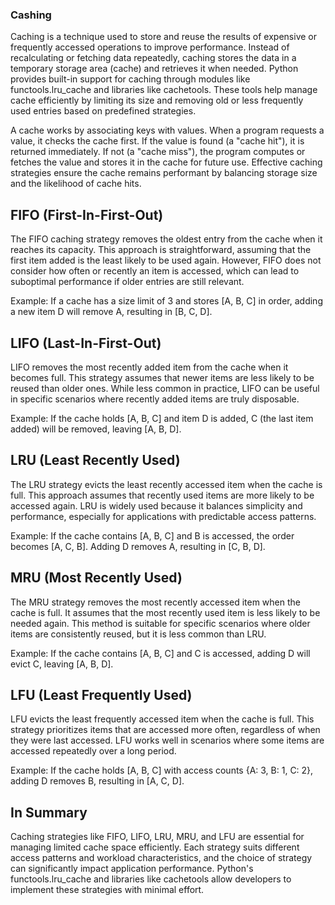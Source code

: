### Cashing
Caching is a technique used to store and reuse the results of expensive or frequently accessed operations to improve performance. Instead of recalculating or fetching data repeatedly, caching stores the data in a temporary storage area (cache) and retrieves it when needed. Python provides built-in support for caching through modules like functools.lru_cache and libraries like cachetools. These tools help manage cache efficiently by limiting its size and removing old or less frequently used entries based on predefined strategies.

A cache works by associating keys with values. When a program requests a value, it checks the cache first. If the value is found (a "cache hit"), it is returned immediately. If not (a "cache miss"), the program computes or fetches the value and stores it in the cache for future use. Effective caching strategies ensure the cache remains performant by balancing storage size and the likelihood of cache hits.

## FIFO (First-In-First-Out)
The FIFO caching strategy removes the oldest entry from the cache when it reaches its capacity. This approach is straightforward, assuming that the first item added is the least likely to be used again. However, FIFO does not consider how often or recently an item is accessed, which can lead to suboptimal performance if older entries are still relevant.

Example: If a cache has a size limit of 3 and stores [A, B, C] in order, adding a new item D will remove A, resulting in [B, C, D].

## LIFO (Last-In-First-Out)
LIFO removes the most recently added item from the cache when it becomes full. This strategy assumes that newer items are less likely to be reused than older ones. While less common in practice, LIFO can be useful in specific scenarios where recently added items are truly disposable.

Example: If the cache holds [A, B, C] and item D is added, C (the last item added) will be removed, leaving [A, B, D].

## LRU (Least Recently Used)
The LRU strategy evicts the least recently accessed item when the cache is full. This approach assumes that recently used items are more likely to be accessed again. LRU is widely used because it balances simplicity and performance, especially for applications with predictable access patterns.

Example: If the cache contains [A, B, C] and B is accessed, the order becomes [A, C, B]. Adding D removes A, resulting in [C, B, D].

## MRU (Most Recently Used)
The MRU strategy removes the most recently accessed item when the cache is full. It assumes that the most recently used item is less likely to be needed again. This method is suitable for specific scenarios where older items are consistently reused, but it is less common than LRU.

Example: If the cache contains [A, B, C] and C is accessed, adding D will evict C, leaving [A, B, D].

## LFU (Least Frequently Used)
LFU evicts the least frequently accessed item when the cache is full. This strategy prioritizes items that are accessed more often, regardless of when they were last accessed. LFU works well in scenarios where some items are accessed repeatedly over a long period.

Example: If the cache holds [A, B, C] with access counts {A: 3, B: 1, C: 2}, adding D removes B, resulting in [A, C, D].

## In Summary
Caching strategies like FIFO, LIFO, LRU, MRU, and LFU are essential for managing limited cache space efficiently. Each strategy suits different access patterns and workload characteristics, and the choice of strategy can significantly impact application performance. Python's functools.lru_cache and libraries like cachetools allow developers to implement these strategies with minimal effort.
